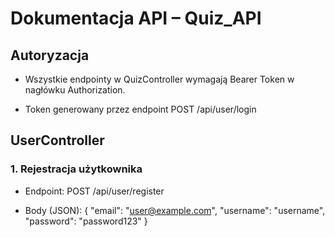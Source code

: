 # Dokumentacja API – Quiz_API
## Autoryzacja

- Wszystkie endpointy w QuizController wymagają Bearer Token w nagłówku Authorization.

- Token generowany przez endpoint POST /api/user/login

## UserController

### 1. Rejestracja użytkownika

- Endpoint: POST /api/user/register

- Body (JSON):
{
  "email": "user@example.com",
  "username": "username",
  "password": "password123"
}
